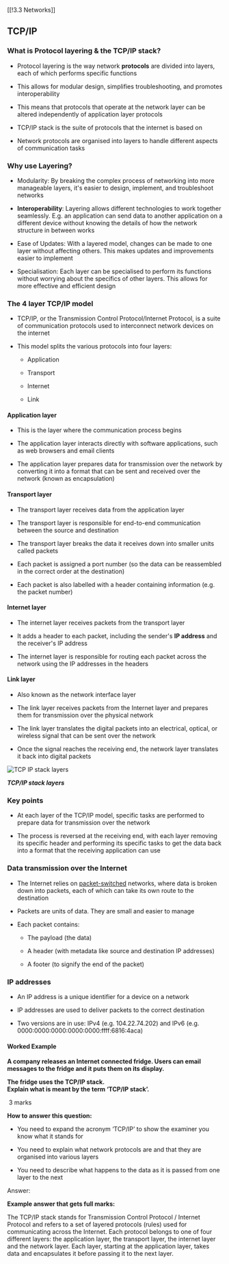 [[!3.3 Networks]]

## TCP/IP

### What is Protocol layering & the TCP/IP stack?

- Protocol layering is the way network **protocols** are divided into layers, each of which performs specific functions
    
- This allows for modular design, simplifies troubleshooting, and promotes interoperability
    
- This means that protocols that operate at the network layer can be altered independently of application layer protocols
    
- TCP/IP stack is the suite of protocols that the internet is based on
    
- Network protocols are organised into layers to handle different aspects of communication tasks
    

### Why use Layering?

- Modularity: By breaking the complex process of networking into more manageable layers, it's easier to design, implement, and troubleshoot networks
    
- **Interoperability**: Layering allows different technologies to work together seamlessly. E.g. an application can send data to another application on a different device without knowing the details of how the network structure in between works
    
- Ease of Updates: With a layered model, changes can be made to one layer without affecting others. This makes updates and improvements easier to implement
    
- Specialisation: Each layer can be specialised to perform its functions without worrying about the specifics of other layers. This allows for more effective and efficient design
    

### The 4 layer TCP/IP model

- TCP/IP, or the Transmission Control Protocol/Internet Protocol, is a suite of communication protocols used to interconnect network devices on the internet
    
- This model splits the various protocols into four layers:
    
    - Application
        
    - Transport
        
    - Internet
        
    - Link
        

#### Application layer

- This is the layer where the communication process begins
    
- The application layer interacts directly with software applications, such as web browsers and email clients
    
- The application layer prepares data for transmission over the network by converting it into a format that can be sent and received over the network (known as encapsulation)
    

#### Transport layer

- The transport layer receives data from the application layer
    
- The transport layer is responsible for end-to-end communication between the source and destination
    
- The transport layer breaks the data it receives down into smaller units called packets
    
- Each packet is assigned a port number (so the data can be reassembled in the correct order at the destination)
    
- Each packet is also labelled with a header containing information (e.g. the packet number) 
    

#### Internet layer

- The internet layer receives packets from the transport layer
    
- It adds a header to each packet, including the sender's **IP address** and the receiver's IP address
    
- The internet layer is responsible for routing each packet across the network using the IP addresses in the headers
    

#### Link layer

- Also known as the network interface layer
    
- The link layer receives packets from the Internet layer and prepares them for transmission over the physical network
    
- The link layer translates the digital packets into an electrical, optical, or wireless signal that can be sent over the network
    
- Once the signal reaches the receiving end, the network layer translates it back into digital packets
    

![TCP IP stack layers](https://cdn.savemyexams.com/cdn-cgi/image/f=auto,width=3840/https://cdn.savemyexams.com/uploads/2023/08/tcp-ip-stack-computer-science-revision-notes.webp)

_**TCP/IP stack layers**_

### Key points

- At each layer of the TCP/IP model, specific tasks are performed to prepare data for transmission over the network
    
- The process is reversed at the receiving end, with each layer removing its specific header and performing its specific tasks to get the data back into a format that the receiving application can use
    

### Data transmission over the Internet

- The Internet relies on [packet-switched](https://www.savemyexams.com/a-level/computer-science/ocr/17/revision-notes/3-exchanging-data/3-3-networks/packet-and-circuit-switching/#:~:text=are%20reassembled%20correctly-,Packet%20Switching,-Packet%20switching%20is) networks, where data is broken down into packets, each of which can take its own route to the destination
    
- Packets are units of data. They are small and easier to manage
    
- Each packet contains:
    
    - The payload (the data)
        
    - A header (with metadata like source and destination IP addresses)
        
    - A footer (to signify the end of the packet)
        

### IP addresses

- An IP address is a unique identifier for a device on a network
    
- IP addresses are used to deliver packets to the correct destination
    
- Two versions are in use: IPv4 (e.g. 104.22.74.202) and IPv6 (e.g. 0000:0000:0000:0000:0000:ffff:6816:4aca)
    

#### Worked Example

**A company releases an Internet connected fridge. Users can email messages to the fridge and it puts them on its display.**

**The fridge uses the TCP/IP stack.**  
**Explain what is meant by the term ‘TCP/IP stack’.**

 3 marks

**How to answer this question:**

- You need to expand the acronym ‘TCP/IP’ to show the examiner you know what it stands for
    
- You need to explain what network protocols are and that they are organised into various layers
    
- You need to describe what happens to the data as it is passed from one layer to the next
    

Answer:

**Example answer that gets full marks:**

The TCP/IP stack stands for Transmission Control Protocol / Internet Protocol and refers to a set of layered protocols (rules) used for communicating across the Internet. Each protocol belongs to one of four different layers: the application layer, the transport layer, the internet layer and the network layer. Each layer, starting at the application layer, takes data and encapsulates it before passing it to the next layer.